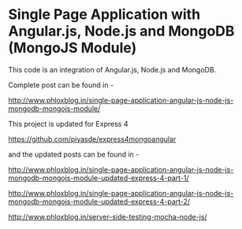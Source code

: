 Single Page Application with Angular.js, Node.js and MongoDB (MongoJS Module)
=============================================================================

This code is an integration of Angular.js, Node.js and MongoDB.

Complete post can be found in -

http://www.phloxblog.in/single-page-application-angular-js-node-js-mongodb-mongojs-module/

This project is updated for Express 4 

https://github.com/piyasde/express4mongoangular

and the updated posts can be found in -

http://www.phloxblog.in/single-page-application-angular-js-node-js-mongodb-mongojs-module-updated-express-4-part-1/

http://www.phloxblog.in/single-page-application-angular-js-node-js-mongodb-mongojs-module-updated-express-4-part-2/

http://www.phloxblog.in/server-side-testing-mocha-node-js/


